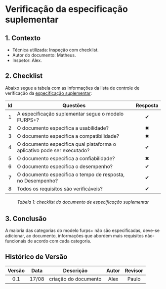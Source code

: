 # Verificação da especificação suplementar

## **1. Contexto**

- Técnica utilizada: Inspeção com checklist.
- Autor do documento: Matheus.
- Inspetor: Alex.

## **2. Checklist**

Abaixo segue a tabela com as informações da lista de controle de verificação da [especificação suplementar](../../modelagem/especificacao.md):

|Id|Questões|Resposta|
|:---:|---|:---:|
|1|A especificação suplementar segue o modelo FURPS+?|✔ |
|2|O documento especifica a usabilidade?|✖|
|3|O documento especifica a compatibilidade?|✖|
|4|O documento especifica qual plataforma o aplicativo pode ser executado?|✔|
|5|O documento especifica a confiabilidade?|✖|
|6|O documento especifica o desempenho?|✔|
|7|O documento especifica o tempo de resposta, no Desempenho?|✔|
|8|Todos os requisitos são verificáveis?|✔|

<h6 align = "center">Tabela 1: checklist do documento de especificação suplementar</h6>

## **3. Conclusão**

A maioria das categorias do modelo furps+ não são especificadas, deve-se adicionar, ao documento, informações que abordem mais requisitos não-funcionais de acordo com cada categoria.

## Histórico de Versão

| Versão |    Data    |       Descrição       |     Autor     |    Revisor    |
|:------:|:----------:|:---------------------:|:-------------:|:-------------:|
|0.1|17/08|criação do documento|Alex|Paulo|